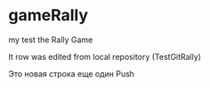 # gameRally
my test the Rally Game

It row was edited from local repository (TestGitRally)

Это новая строка еще один Push
